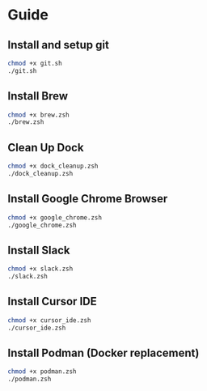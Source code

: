 # Guide
## Install and setup git
```zsh
chmod +x git.sh
./git.sh
```
## Install Brew
```zsh
chmod +x brew.zsh
./brew.zsh
```

## Clean Up Dock
```zsh
chmod +x dock_cleanup.zsh
./dock_cleanup.zsh
```

## Install Google Chrome Browser
```zsh
chmod +x google_chrome.zsh
./google_chrome.zsh
```

## Install Slack
```zsh
chmod +x slack.zsh
./slack.zsh
```

## Install Cursor IDE
```zsh
chmod +x cursor_ide.zsh
./cursor_ide.zsh
```

## Install Podman (Docker replacement)
```zsh
chmod +x podman.zsh
./podman.zsh
```
